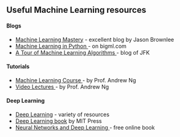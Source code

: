 ## Useful Machine Learning resources
#### Blogs
+ <a href="http://machinelearningmastery.com/">Machine Learning Mastery</a> - excellent blog by Jason Brownlee 
+ <a href="http://blog.bigml.com/2012/05/04/machine-learning-in-python-has-never-been-easier/" target="_blank">Machine Learning in Python </a> - on bigml.com
+ <a href="http://jamesfeltonkeith.com/2015/04/30/a-tour-of-machine-learning-algorithms/" target="_blank">A Tour of Machine Learning Algorithms </a> - blog of JFK

#### Tutorials
+ <a href="https://www.coursera.org/course/ml" target="_blank">Machine Learning Course </a> - by Prof. Andrew Ng
+ <a href="http://videolectures.net/andrew_ng/" target="_blank">Video Lectures </a> - by Prof. Andrew Ng

#### Deep Learning
+ <a href="http://deeplearning.net/"> Deep Learning</a> - variety of resources
+ <a href="http://www.deeplearningbook.org/"> Deep Learning book</a> by MIT Press
+ <a href="http://neuralnetworksanddeeplearning.com/"> Neural Networks and Deep Learning </a> - free online book

